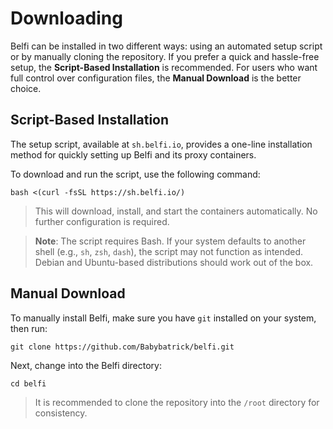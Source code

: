 # Downloading

Belfi can be installed in two different ways: using an automated setup script or by manually cloning the repository. If you prefer a quick and hassle-free setup, the **Script-Based Installation** is recommended. For users who want full control over configuration files, the **Manual Download** is the better choice.

## Script-Based Installation

The setup script, available at `sh.belfi.io`, provides a one-line installation method for quickly setting up Belfi and its proxy containers.

To download and run the script, use the following command:

```
bash <(curl -fsSL https://sh.belfi.io/)
```

> This will download, install, and start the containers automatically. No further configuration is required.

> **Note**: The script requires Bash. If your system defaults to another shell (e.g., `sh`, `zsh`, `dash`), the script may not function as intended. Debian and Ubuntu-based distributions should work out of the box.

## Manual Download

To manually install Belfi, make sure you have `git` installed on your system, then run:

```
git clone https://github.com/Babybatrick/belfi.git
```

Next, change into the Belfi directory:

```
cd belfi
```

> It is recommended to clone the repository into the `/root` directory for consistency.
